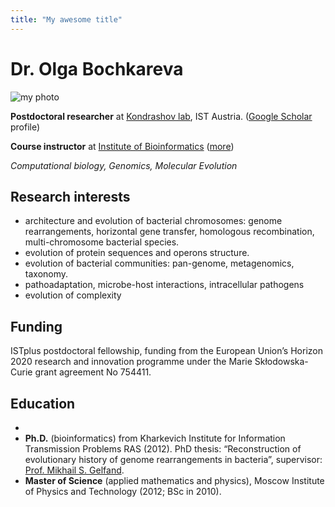 ```yaml
---
title: "My awesome title"
---
```


# Dr. Olga Bochkareva
<div class="col-left">
  <img src="/me2.jpg" alt="my photo" class="img-av">
</div>

  **Postdoctoral researcher** at [Kondrashov lab](https://ist.ac.at/en/research/kondrashov-group/), IST Austria. ([Google Scholar](https://scholar.google.ru/citations?user=vtFGPj8AAAAJ&hl=en&oi=ao) profile)

  **Course instructor** at [Institute of Bioinformatics](https://bioinf.me/en) ([more](/teaching/))

  _Computational biology, Genomics, Molecular Evolution_




## Research interests
- architecture and evolution of bacterial chromosomes: genome rearrangements, horizontal gene transfer, homologous recombination, multi-chromosome bacterial species.
- evolution of protein sequences and operons structure.
- evolution of bacterial communities: pan-genome, metagenomics, taxonomy.
- pathoadaptation, microbe-host interactions, intracellular pathogens
- evolution of complexity

## Funding
ISTplus postdoctoral fellowship, funding from the European Union’s Horizon 2020 research and innovation programme under the Marie Skłodowska-Curie grant agreement No 754411.

## Education
- 
- **Ph.D.** (bioinformatics) from Kharkevich Institute for Information Transmission Problems RAS (2012). PhD thesis: “Reconstruction of evolutionary history of genome rearrangements in bacteria”, supervisor: [Prof. Mikhail S. Gelfand](https://faculty.skoltech.ru/people/mikhailgelfand).
- **Master of Science** (applied mathematics and physics), Moscow Institute of Physics and Technology (2012; BSc in 2010).
